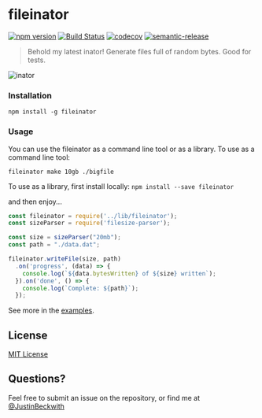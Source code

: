 # fileinator

[![npm version](https://img.shields.io/npm/v/fileinator.svg)](https://www.npmjs.org/package/fileinator)
[![Build Status](https://api.cirrus-ci.com/github/JustinBeckwith/fileinator.svg)](https://cirrus-ci.com/github/JustinBeckwith/fileinator)
[![codecov](https://codecov.io/gh/JustinBeckwith/fileinator/branch/main/graph/badge.svg)](https://codecov.io/gh/JustinBeckwith/fileinator)
[![semantic-release](https://img.shields.io/badge/%20%20%F0%9F%93%A6%F0%9F%9A%80-semantic--release-e10079.svg)](https://github.com/semantic-release/semantic-release)

> Behold my latest inator! Generate files full of random bytes.  Good for tests.

![inator](http://i.imgur.com/Hc9u9wz.jpg)

### Installation

`npm install -g fileinator`

### Usage
You can use the fileinator as a command line tool or as a library.  To use as a command line tool:

`fileinator make 10gb ./bigfile`

To use as a library, first install locally:
`npm install --save fileinator`

and then enjoy...

```js
const fileinator = require('../lib/fileinator');
const sizeParser = require('filesize-parser');

const size = sizeParser("20mb");
const path = "./data.dat";

fileinator.writeFile(size, path)
  .on('progress', (data) => {
    console.log(`${data.bytesWritten} of ${size} written`);
  }).on('done', () => {
    console.log(`Complete: ${path}`);
  });
```

See more in the [examples](examples/).

## License
[MIT License](LICENSE.md)

## Questions?
Feel free to submit an issue on the repository, or find me at [@JustinBeckwith](http://twitter.com/JustinBeckwith)



